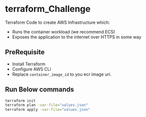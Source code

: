 # terraform_Challenge

Terraform Code to create AWS Infrastructure which:
- Runs the container workload (we recommend ECS)
- Exposes the application to the internet over HTTPS in some way

## PreRequisite
- Install Terraform
- Configure AWS CLI 
- Replace `container_image_id` to you ecr image uri.

## Run Below commands

```sh
terraform init
terraform plan -var-file="values.json"  
terraform apply -var-file="values.json"  
```

